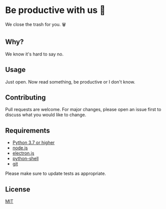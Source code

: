 # Be productive with us 🚀
We close the trash for you. 🗑️

## Why?
We know it's hard to say no.

## Usage
Just open. Now read something, be productive or I don't know.

## Contributing
Pull requests are welcome. For major changes, please open an issue first to discuss what you would like to change.

## Requirements
  * [Python 3.7 or higher](https://www.python.org)
  * [node.js](https://nodejs.org/en/)
  * [electron.js](https://www.electronjs.org)
  * [python-shell](https://www.npmjs.com/package/python-shell)
  * [git](https://git-scm.com)
  

  

Please make sure to update tests as appropriate.

## License
[MIT](https://choosealicense.com/licenses/mit/)

